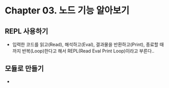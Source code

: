 # Chapter 03. 노드 기능 알아보기
## REPL 사용하기
- 입력한 코드를 읽고(Read), 해석하고(Eval), 결과물을 반환하고(Print), 종료할 때까지 반복(Loop)한다고 해서 REPL(Read Eval Print Loop)이라고 부른다..

## 모듈로 만들기
- 
